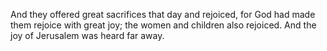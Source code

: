 And they offered great sacrifices that day and rejoiced, for God had made them rejoice with great joy; the women and children also rejoiced. And the joy of Jerusalem was heard far away.
